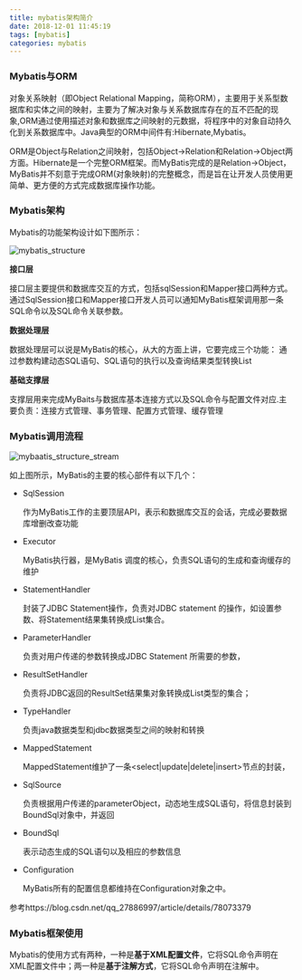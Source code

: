 ```yaml
---
title: mybatis架构简介
date: 2018-12-01 11:45:19
tags: [mybatis]
categories: mybatis
---
```

### Mybatis与ORM

对象关系映射（即Object Relational Mapping，简称ORM），主要用于关系型数据库和实体之间的映射，主要为了解决对象与关系数据库存在的互不匹配的现象,ORM通过使用描述对象和数据库之间映射的元数据，将程序中的对象自动持久化到关系数据库中。Java典型的ORM中间件有:Hibernate,Mybatis。

ORM是Object与Relation之间映射，包括Object->Relation和Relation->Object两方面。Hibernate是一个完整ORM框架。而MyBatis完成的是Relation->Object，MyBatis并不刻意于完成ORM(对象映射)的完整概念，而是旨在让开发人员使用更简单、更方便的方式完成数据库操作功能。

### Mybatis架构

Mybatis的功能架构设计如下图所示：

![mybatis_structure](/images/2018-12/mybatis_structure.png)

**接口层**

接口层主要提供和数据库交互的方式，包括sqlSession和Mapper接口两种方式。通过SqlSession接口和Mapper接口开发人员可以通知MyBatis框架调用那一条SQL命令以及SQL命令关联参数。

**数据处理层**

数据处理层可以说是MyBatis的核心，从大的方面上讲，它要完成三个功能： 通过参数构建动态SQL语句、SQL语句的执行以及查询结果类型转换List

**基础支撑层**

支撑层用来完成MyBaits与数据库基本连接方式以及SQL命令与配置文件对应.主要负责：连接方式管理、事务管理、配置方式管理、缓存管理

### Mybatis调用流程

![mybaatis_structure_stream](/images/2018-12/mybaatis_structure_stream.png)

如上图所示，MyBatis的主要的核心部件有以下几个：

- SqlSession          

  作为MyBatis工作的主要顶层API，表示和数据库交互的会话，完成必要数据库增删改查功能 

- Executor              

  MyBatis执行器，是MyBatis 调度的核心，负责SQL语句的生成和查询缓存的维护

- StatementHandler   

  封装了JDBC Statement操作，负责对JDBC statement 的操作，如设置参数、将Statement结果集转换成List集合。

- ParameterHandler   

  负责对用户传递的参数转换成JDBC Statement 所需要的参数，

- ResultSetHandler     

  负责将JDBC返回的ResultSet结果集对象转换成List类型的集合；

- TypeHandler             

  负责java数据类型和jdbc数据类型之间的映射和转换

- MappedStatement   

  MappedStatement维护了一条<select|update|delete|insert>节点的封装， 

- SqlSource                  

  负责根据用户传递的parameterObject，动态地生成SQL语句，将信息封装到BoundSql对象中，并返回

- BoundSql             

  表示动态生成的SQL语句以及相应的参数信息

- Configuration        

  MyBatis所有的配置信息都维持在Configuration对象之中。

参考https://blog.csdn.net/qq_27886997/article/details/78073379

### Mybatis框架使用

Mybatis的使用方式有两种，一种是**基于XML配置文件**，它将SQL命令声明在XML配置文件中；两一种是**基于注解方式**，它将SQL命令声明在注解中。